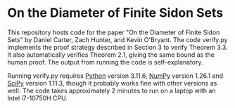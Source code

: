 # On the Diameter of Finite Sidon Sets
This repository hosts code for the paper "On the Diameter of Finite Sidon Sets" by Daniel Carter, Zach Hunter, and Kevin O'Bryant. The code verify.py implements the proof strategy described in Section 3 to verify Theorem 3.3. It also automatically verifies Theorem 2.1, giving the same bound as the human proof. The output from running the code is self-explanatory.

Running verify.py requires [Python](https://www.python.org/) version 3.11.6, [NumPy](https://numpy.org/) version 1.26.1 and [SciPy](https://scipy.org/) version 1.11.3, though it probably works fine with other versions as well. The code takes approximately 2 minutes to run on a laptop with an Intel i7-10750H CPU.